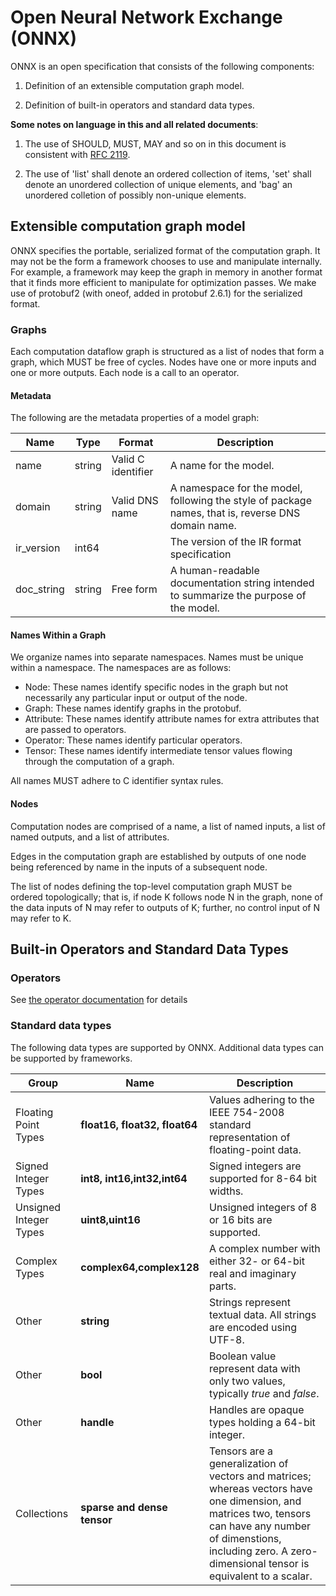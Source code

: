 Open Neural Network Exchange (ONNX)
=========

ONNX is an open specification that consists of the following components:

1)  Definition of an extensible computation graph model.

2)  Definition of built-in operators and standard data types.

__Some notes on language in this and all related documents__:

1. The use of SHOULD, MUST, MAY and so on in this document is consistent with [RFC 2119](https://www.ietf.org/rfc/rfc2119.txt).

2. The use of 'list' shall denote an ordered collection of items, 'set' shall denote an unordered collection of unique elements, and 'bag' an unordered colletion of possibly non-unique elements.

Extensible computation graph model
----------------------------------

ONNX specifies the portable, serialized format of the computation graph. It may not be the form a framework chooses to use and 
manipulate internally. For example, a framework may keep the graph in memory in another format that it finds more efficient to 
manipulate for optimization passes. We make use of protobuf2 (with oneof, added in protobuf 2.6.1) for the serialized format.

### Graphs

Each computation dataflow graph is structured as a list of nodes that form a graph, which MUST be free of cycles. 
Nodes have one or more inputs and one or more outputs. Each node is a call to an operator.

#### Metadata

The following are the metadata properties of a model graph:

|Name|Type|Format|Description|
|----|----|------|-----------|
|name|string|Valid C identifier|A name for the model.|
|domain|string|Valid DNS name|A namespace for the model, following the style of package names, that is, reverse DNS domain name.|
|ir_version|int64||The version of the IR format specification|
|doc_string|string|Free form|A human-readable documentation string intended to summarize the purpose of the model.|


#### Names Within a Graph

We organize names into separate namespaces. Names must be unique within a namespace. 
The namespaces are as follows:
 - Node: These names identify specific nodes in the graph but not necessarily any particular input or output of the node.
 - Graph: These names identify graphs in the protobuf.
 - Attribute: These names identify attribute names for extra attributes that are passed to operators.
 - Operator: These names identify particular operators.
 - Tensor: These names identify intermediate tensor values flowing through the computation of a graph.

All names MUST adhere to C identifier syntax rules.

#### Nodes

Computation nodes are comprised of a name, a list of named inputs, a list of named outputs, and a list of attributes.

Edges in the computation graph are established by outputs of one node being referenced by name in the inputs of a 
subsequent node. 

The list of nodes defining the top-level computation graph MUST be ordered topologically; that is, if node K 
follows node N in the graph, none of the data inputs of N may refer to outputs of K; further, no control input of N may refer to K.


Built-in Operators and Standard Data Types
------------------------------------------

### Operators

See [the operator documentation](Operators.md) for details


### Standard data types

The following data types are supported by ONNX. Additional data types can be supported by frameworks.

|Group|Name|Description|
|-----|----|-----------|
|Floating Point Types|__float16, float32, float64__|Values adhering to the IEEE 754-2008 standard representation of floating-point data.|
|Signed Integer Types|__int8, int16,int32,int64__|Signed integers are supported for 8-64 bit widths.|
|Unsigned Integer Types|__uint8,uint16__| Unsigned integers of 8 or 16 bits are supported.|
|Complex Types|__complex64,complex128__|A complex number with either 32- or 64-bit real and imaginary parts.|
|Other|__string__|Strings represent textual data. All strings are encoded using UTF-8.|
|Other|__bool__|Boolean value represent data with only two values, typically _true_ and _false_.|
|Other|__handle__|Handles are opaque types holding a 64-bit integer.|
|Collections|__sparse and dense tensor__|Tensors are a generalization of vectors and matrices; whereas vectors have one dimension, and matrices two, tensors can have any number of dimenstions, including zero. A zero-dimensional tensor is equivalent to a scalar.|
